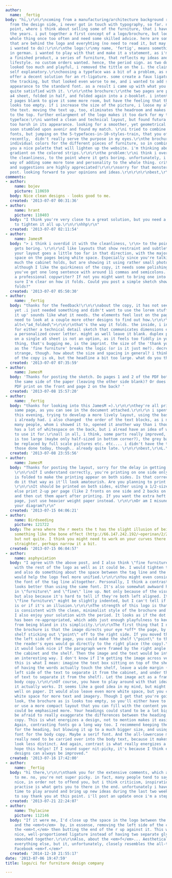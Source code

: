 ```yaml
---
author:
  name: _fertig
body: "hi,\r\n\r\ncoming from a manufacturing/architecture background rather than
  from the design side, i never got in touch with typography, so far. now i'm at the
  point, where i think about selling some of the furniture, that i have created over
  the years. i put together a first concept of a logo/brochure, but looked at the
  whole thing once too often and need some skilled advice. here are some of my thoughts,
  that are behind the logo and everyhting (no need to read it, but may explain what
  i wanted to do):\r\n\r\nthe logo:\r\nmy name, 'fertig', means something like 'done/finished'
  in german. i wanted to play with that and make it a statement, as i'm going to offer
  a finished product, a series of furniture, that reflects my ideas and rather pragmatic
  lifestyle. no custom orders wanted. hence, the period sign. as two dots in the logo
  looked too much and playful, i removed the tittle on the i. the claim should be
  self explanatory.\r\nchoosing a typeface was a bit of a problem, as none seems to
  offer a decent solution for an rt-ligature. some create a faux ligature when reducing
  the tracking, but that looked even worse to me, and i wanted to add some individual
  appearance to the standard font. as a result i came up with what you see, and am
  quite satisfied with it. \r\n\r\nthe brochure:\r\nthe two pages are printed on an
  a4 sheet, folded in half, and folded again into a z-booklet. i intentionally left
  2 pages blank to give it some more room, but have the feeling that the frontpage
  looks too empty. if i increase the size of the picture, i loose my alignment with
  the text. moving the text up, too, eliminates the headroom and makes it look squished
  to the top. further enlargment of the logo makes it too dark for my taste. comments?\r\n\r\nthe
  typeface:\r\ni wanted a clean and technical layout, but found futura to 70s and
  too harsh in its appearance. looking for a smoother, yet geometrical typeface, i
  soon stumbled upon avenir and found my match. \r\ni tried to combine it with other
  fonts, but jumping on the 5-typefaces-in-10-styles-train, that you often see online
  recently,  didn't really serve the purpose in my eyes.\r\nthe brochures will have
  individual colors for the different pieces of furniture, so in combination it gives
  you a nice palette that will lighten up the website. i'm thinking about a light
  gradient on the colored strips.\r\n\r\nthe problem:\r\ni think i overdid it with
  the cleanliness, to the point where it gets boring. unfortunately, i don't see a
  way of adding some more tone and personality to the whole thing. criticism, comments
  and suggestions are highly appreciated!\r\n\r\nsorry for that monster of a first
  post. looking forward to your opinions and ideas.\r\n\r\n\r\nbest,\r\nlukas\r\n\r\n\r\n\r\n\r\n\r\n\r\n"
comments:
- author:
    name: bojev
    picture: 110659
  body: Nice clean designs - looks good to me.
  created: '2013-07-07 00:31:36'
- author:
    name: hrant
    picture: 110403
  body: "I think you're very close to a great solution, but you need a professional
    to tighten it all up.\r\n\r\nhhp\r\n"
  created: '2013-07-07 02:11:54'
- author:
    name: JamesM
  body: "> i think i overdid it with the cleanliness, \r\n> to the point where it
    gets boring. \r\n\r\nI like layouts that show restraint and subtlety, but I think
    your layout goes a little too far in that direction, with the majority of the
    space on the pages being white space. Especially since you're talking about how
    much the cabinet holds, but are showing it using rather small photos.\r\n\r\nAlso,
    although I like the quirkiness of the copy, it needs some polishing. On page two
    you've got one long sentence with around 11 commas and semicolons. Are you using
    a professional copywriter? If not you might want to bring one into the project.\r\n\r\nNot
    sure I'm clear on how it folds. Could you post a simple sketch showing how it
    folds?"
  created: '2013-07-07 05:50:30'
- author:
    name: _fertig
  body: "thanks for the feedback!\r\n\r\nabout the copy, it has not seen any work,
    yet .i just needed something and didn't want to use the lorem stuff.. 'tightening
    it up' sounds like what it needs. the elements feel lost on the pages. maybe i'll
    need to look at a couple more other designs to find out how.\r\n\r\n<img src=\"http://i.imgur.com/FjDio7h.png\"
    alt=\"a4_folded\">\r\n\r\nthat's the way it folds. the inside, i intend to use
    for either a technical detail sketch that communicates dimensions etc, or for
    a personalized cover letter. might as well leave it blank. duplex printing it
    on a single a5 sheet is not an option, as it feels too fiddly in your hands. \r\n\r\nanother
    thing, that's bugging me, is the imprint. the size of the 'thank you' as well
    as the 'fine furniture' breaks the logic (or is it just me?). decreasing it looks
    strange, though. how about the size and spacing in general? i think the color
    of the copy is ok, but the headline a bit too large. what do you think?\r\n"
  created: '2013-07-07 07:35:59'
- author:
    name: JamesM
  body: 'Thanks for posting the sketch. Do pages 1 and 2 of the PDF both print on
    the same side of the paper (leaving the other side blank)? Or does page 1 of the
    PDF print on the front and page 2 on the back? '
  created: '2013-07-08 15:57:20'
- author:
    name: _fertig
  body: "thanks for looking into this JamesM =).\r\n\r\nthey're all printed on the
    same page, as you can see in the document attached.\r\n\r\n i spent some time
    this evening, trying to develop a more lively layout, using the basic elements
    i already had. i also changed  the order of the text blocks, as i noticed that
    many people, whom i showed it to, opened it another way than i thought. it still
    has a lot of whitespace on the back, but i alread have an idea of what i'm going
    to use it for.\r\nall in all, i think, some parts really improved, but the logo
    is too large (maybe only half-sized in bottom corner?), the grey background could
    be replaced by full scale pictures etc. etc.... i didn't have the time to get
    those done today, though.. already quite late. \r\n\r\nbest,\r\nL.\r\n[img:sites/default/files/old-images/doc_001_003_brochure_cabinet_8_130708_5286.png]"
  created: '2013-07-08 23:55:56'
- author:
    name: JamesM
  body: "Thanks for posting the layout, sorry for the delay in getting back to you.
    \r\n\r\nIf I understand correctly, you're printing on one side only and the brochure
    is folded to make the printing appear on both sides. Is that correct? I wouldn't
    do it that way as it'll look amateurish. Are you planning to print this yourself?
    \r\n\r\nIt should be printed on both sides, either using a 1/2-size sheet, or
    else print 2-up per page (like 2 fronts on one side and 2 backs on the other)
    and then cut them apart after printing. If you want the extra heft of a folded
    page, just use heavier weight paper instead. \r\n\r\nOr am I misunderstanding
    your diagram?\r\n"
  created: '2013-07-15 04:06:21'
- author:
    name: Birdseeding
    picture: 121722
  body: The area where the r meets the t has the slight illusion of being swollen,
    something like the bone effect (http://66.147.242.192/~operinan/2/2.3.2a/2.3.2.06.illusion.htm)
    but not quite. I think you might need to work on your curves there to get it opticlly
    straighter, perhaps narrow it a bit.
  created: '2013-07-15 06:04:57'
- author:
    name: asphyxiation
  body: "I agree with the above post, and I also think \"fine furniture\" isn't integrated
    with the rest of the logo as well as it could be. I would tighten the leading
    and also do something about the space between the tag line and the \"g\". This
    would help the logo feel more unified.\r\n\r\nYou might even consider changing
    the font of the tag line altogether. Personally, I think a contrasting font always
    looks better than using the same font. It's also somewhat awkward how the \"f\"
    in \"furniture\" and \"fine\" line up. Not only because of the visual repetition,
    but also because it's hard to tell if they're both left aligned. It looks as if
    \"fine furniture\" might be slightly indented, but I can't tell if it actually
    is or if it's an illusion.\r\n\r\nThe strength of this logo is that its simplicity
    is consistent with the clean, minimalist style of the brochure and the product.
    I also enjoy your solution with the period. It looks as if the dot on the \"i\"
    has been re-appropriated, which adds just enough playfulness to keep the logo
    from being bland in its simplicity.\r\n\r\nThe first thing that I notice about
    the brochure is that the image directs your eye *off* the page, by having the
    shelf sticking out \"point\" off to the right side. If you moved the image to
    the left side of the page, you could make the shelf \"point\" to the text. Then
    the reader's eyes would go directly to the right place (the copy).\r\n\r\nI think
    it would look nice if the paragraph were framed by the right angle created by
    the cabinet and the shelf. Then the image and the text would be integrated in
    an interesting way. I don't know if I'm getting the image across very well, so
    this is what I mean: imagine the text box sitting on top of the shelf. But instead
    of having the words actually touch the shelf, leave a wide margin (both on the
    left side of the text to separate it from the cabinet, and under the last line
    of text to separate it from the shelf). Let the image act as a frame for your
    body copy.\r\n\r\nOf course, you have to play around with that idea to see if
    it actually works. It seems like a good idea in my mind, but might not work very
    well on paper. It would also leave even more white space, but you could use that
    white space for more text and imagery. Though I get that you're going for a minimalist
    look, the brochure as is looks too empty, so you'll either have to add more content
    or use a more compact layout that you can fill with the content you have.\r\n\r\nHierarchy
    could be emphasized more. Your headings could stand to be a lot bigger. Don't
    be afraid to really exaggerate the differences between the heading and the body
    copy. This is what energizes a design, not to mention makes it easier to read.
    Again, contrasting fonts go a long way too. I recommend keeping the font you have
    for the heading, but blowing it up to a much bigger size, and using a contrasting
    font for the body copy. Maybe a serif font. And the all-lowercase motif doesn't
    really need to be carried over into the body text, because it makes the logo/headers
    look less distinct. And again, contrast is what really energizes a design.\r\n\r\nI
    hope this helps! If I sound super nit-picky, it's because I think even the best
    designs can always be improved."
  created: '2013-07-16 17:42:00'
- author:
    name: _fertig
  body: "hi there,\r\n\r\nthank you for the extensive comments, which are very helpful
    to me. no, you're not super picky. in fact, many people tend to say something
    nice, in order not to offend you, but i think criticism, inspiration and and continuous
    practise is what gets you to there in the end. unfortunately i haven't had much
    time to play around and bring up new ideas during the last two weeks, just wanted
    to say thank you at this point. i'll post an update once i'm a step further."
  created: '2013-07-21 22:24:07'
- author:
    name: Thylacine
    picture: 112146
  body: "If it were me, I'd close up the space in the logo between the <em>r</em>
    and the <em>t</em>  by, in essense, removing the left side of the crossbar on
    the <em>t,</em> then butting the end of the r up against it. This would make a
    nice, well-proportioned ligature instead of having two separate glyphs simply
    smooshed together.\r\n\r\nAlso, about the <em>f</em>... Aesthetically, it matches
    everything else, but it, unfortunately, closely resembles the all-too-familiar
    Facebook <em>f.</em>"
  created: '2014-12-10 21:55:17'
date: '2013-07-06 19:47:59'
title: logo/ci for furniture design company

---
```

